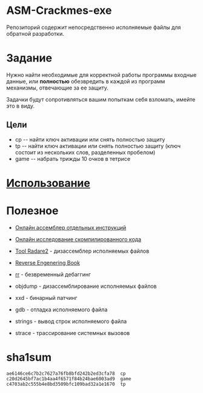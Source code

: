 # ASM-Crackmes-exe

Репозиторий содержит непосредственно исполняемые файлы для обратной разработки.

# Задание

Нужно найти необходимые для корректной работы программы входные данные,
или **полностью** обезвредить в каждой из программ механизмы, отвечающие за 
ее защиту.

Задачки будут сопротивляться вашим попыткам себя взломать, имейте это в виду.


## Цели
 + cp -- найти ключ активации или снять полностью защиту
 + tp -- найти ключ активации или снять полностью защиту (ключ состоит из нескольких слов, разделенных пробелом)
 + game -- набрать трижды 10 очков в тетрисе

# [Использование](USAGE.md)


# Полезное

+ [Онлайн ассемблер отдельных инструкций](https://defuse.ca/online-x86-assembler.htm)
+ [Онлайн исследование скомпилированного кода](https://godbolt.org/)
+ [Tool Radare2](https://book.rada.re/crackmes/ioli/ioli_0x00.html) - дизассемблер исполняемых файлов
+ [Reverse Engenering Book](https://grishnan.ru/media/uploads/reverse_engineering/re4b-ru.pdf)

+ [rr](https://rr-project.org/) - безвременный дебаггинг
+ objdump - дизассемблирование исполняемых файлов
+ xxd - бинарный патчинг
+ gdb - отладка исполняемого файла
+ strings - вывод строк исполняемого файла
+ strace - трассирование системных вызовов


# sha1sum

```
ae6146ce6c7b2c7627a76fb8bfd242b2ed3cfa78  cp
c20d2645bf7ac1b4aa4f6571f84b24bae6003ad9  game
c4703ab2c555b4e8bd3509bfc109bad32a1e1670  tp
```
